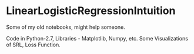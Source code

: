 # LinearLogisticRegressionIntuition
Some of my old notebooks, might help someone.

Code in Python-2.7, Libraries - Matplotlib, Numpy, etc.
Some Visualizations of SRL, Loss Function.
